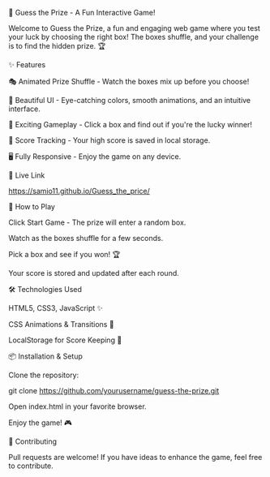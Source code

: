 🎯 Guess the Prize - A Fun Interactive Game!

Welcome to Guess the Prize, a fun and engaging web game where you test your luck by choosing the right box! The boxes shuffle, and your challenge is to find the hidden prize. 🏆

✨ Features

🎭 Animated Prize Shuffle - Watch the boxes mix up before you choose!

🎨 Beautiful UI - Eye-catching colors, smooth animations, and an intuitive interface.

🎉 Exciting Gameplay - Click a box and find out if you're the lucky winner!

💾 Score Tracking - Your high score is saved in local storage.

🖥️ Fully Responsive - Enjoy the game on any device.

🚀 Live Link

https://samio11.github.io/Guess_the_price/





📜 How to Play

Click Start Game - The prize will enter a random box.

Watch as the boxes shuffle for a few seconds.

Pick a box and see if you won! 🏆

Your score is stored and updated after each round.

🛠️ Technologies Used

HTML5, CSS3, JavaScript ✨

CSS Animations & Transitions 💫

LocalStorage for Score Keeping 💾

📦 Installation & Setup

Clone the repository:

git clone https://github.com/yourusername/guess-the-prize.git

Open index.html in your favorite browser.

Enjoy the game! 🎮

🤝 Contributing

Pull requests are welcome! If you have ideas to enhance the game, feel free to contribute.
